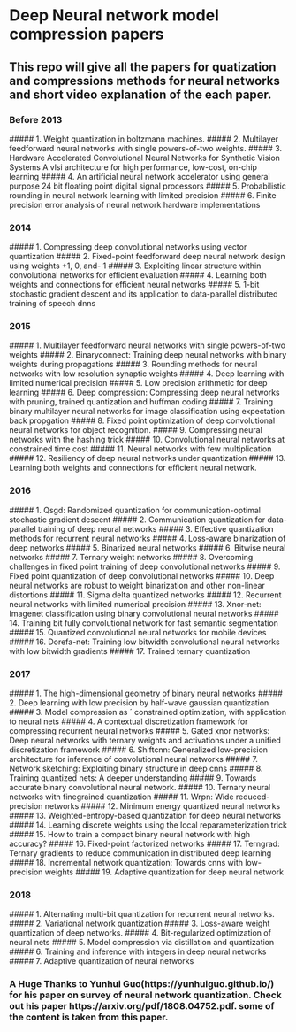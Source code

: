 # Deep Neural network model compression papers
<h2>This repo will give all the papers for quatization and compressions methods for neural networks and short video explanation of the each paper.</h2>

<h3>Before 2013</h3>
##### 1. Weight quantization in boltzmann machines.
##### 2. Multilayer feedforward neural networks with single powers-of-two weights.
##### 3. Hardware Accelerated Convolutional Neural Networks for Synthetic Vision Systems A vlsi architecture for high performance, low-cost, on-chip learning
##### 4. An artificial neural network accelerator using general purpose 24 bit floating point digital signal processors
##### 5. Probabilistic rounding in neural network learning with limited precision
##### 6. Finite precision error analysis of neural network hardware implementations

<h3>2014</h3>
##### 1. Compressing deep convolutional networks using vector quantization
##### 2. Fixed-point feedforward deep neural network design using weights +1, 0, and- 1
##### 3. Exploiting linear structure within convolutional networks for efficient evaluation
##### 4. Learning both weights and connections for efficient neural networks
##### 5. 1-bit stochastic gradient descent and its application to data-parallel distributed training of speech dnns

<h3>2015</h3>
##### 1. Multilayer feedforward neural networks with single powers-of-two weights
##### 2. Binaryconnect: Training deep neural networks with binary weights during propagations
##### 3. Rounding methods for neural networks with low resolution synaptic weights
##### 4. Deep learning with limited numerical precision
##### 5. Low precision arithmetic for deep learning
##### 6. Deep compression: Compressing deep neural networks with pruning, trained quantization and huffman coding
##### 7. Training binary multilayer neural networks for image classification using expectation back propgation
##### 8. Fixed point optimization of deep convolutional neural networks for object recognition.
##### 9. Compressing neural networks with the hashing trick
##### 10. Convolutional neural networks at constrained time cost
##### 11. Neural networks with few multiplication
##### 12. Resiliency of deep neural networks under quantization
##### 13. Learning both weights and connections for efficient neural network.

<h3>2016</h3>
##### 1. Qsgd: Randomized quantization for communication-optimal stochastic gradient descent
##### 2. Communication quantization for data-parallel training of deep neural networks
##### 3. Effective quantization methods for recurrent neural networks
##### 4. Loss-aware binarization of deep networks
##### 5. Binarized neural networks
##### 6. Bitwise neural networks
##### 7. Ternary weight networks
##### 8. Overcoming challenges in fixed point training of deep convolutional networks
##### 9. Fixed point quantization of deep convolutional networks
##### 10. Deep neural networks are robust to weight binarization and other non-linear distortions
##### 11. Sigma delta quantized networks
##### 12. Recurrent neural networks with limited numerical precision
##### 13. Xnor-net: Imagenet classification using binary convolutional neural networks
##### 14. Training bit fully convolutional network for fast semantic segmentation
##### 15. Quantized convolutional neural networks for mobile devices
##### 16. Dorefa-net: Training low bitwidth convolutional neural networks with low bitwidth gradients
##### 17. Trained ternary quantization

<h3>2017</h3>
##### 1. The high-dimensional geometry of binary neural networks
##### 2. Deep learning with low precision by half-wave gaussian quantization
##### 3. Model compression as ´ constrained optimization, with application to neural nets
##### 4. A contextual discretization framework for compressing recurrent neural networks
##### 5. Gated xnor networks: Deep neural networks with ternary weights and activations under a unified discretization framework
##### 6. Shiftcnn: Generalized low-precision architecture for inference of convolutional neural networks
##### 7. Network sketching: Exploiting binary structure in deep cnns
##### 8. Training quantized nets: A deeper understanding
##### 9. Towards accurate binary convolutional neural network.
##### 10. Ternary neural networks with finegrained quantization
##### 11. Wrpn: Wide reduced-precision networks
##### 12. Minimum energy quantized neural networks
##### 13. Weighted-entropy-based quantization for deep neural networks
##### 14. Learning discrete weights using the local reparameterization trick
##### 15. How to train a compact binary neural network with high accuracy?
##### 16. Fixed-point factorized networks
##### 17. Terngrad: Ternary gradients to reduce communication in distributed deep learning
##### 18. Incremental network quantization: Towards cnns with low-precision weights
##### 19. Adaptive quantization for deep neural network

<h3>2018</h3>
##### 1. Alternating multi-bit quantization for recurrent neural networks.
##### 2. Variational network quantization
##### 3. Loss-aware weight quantization of deep networks.
##### 4. Bit-regularized optimization of neural nets
##### 5. Model compression via distillation and quantization
##### 6. Training and inference with integers in deep neural networks
##### 7. Adaptive quantization of neural networks

<h3>A Huge Thanks to Yunhui Guo(https://yunhuiguo.github.io/) for his paper on survey of neural network quantization. Check out his paper https://arxiv.org/pdf/1808.04752.pdf. some of the content is taken from this paper.</h3>
